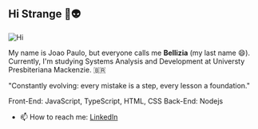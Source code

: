 ## Hi Strange 👋👽
![Hi](https://media2.giphy.com/media/v1.Y2lkPTc5MGI3NjExeWZxcG9wMTIxc2k3ZTc5bmZ4OHF2ZWNlb2JwdG13aWRwZXJwemdycCZlcD12MV9pbnRlcm5hbF9naWZfYnlfaWQmY3Q9Zw/oBYB0gqUy3xxBf89aT/giphy.gif)


My name is Joao Paulo, but everyone calls me **Bellizia** (my last name 😄). Currently, I'm studying Systems Analysis and Development at Universty Presbiteriana Mackenzie. 🇧🇷

"Constantly evolving: every mistake is a step, every lesson a foundation."

Front-End: JavaScript, TypeScript, HTML, CSS
Back-End: Nodejs



- 📫 How to reach me: [LinkedIn](https://www.linkedin.com/in/jo%C3%A3o-paulo-bellizia-65ab0971/)

